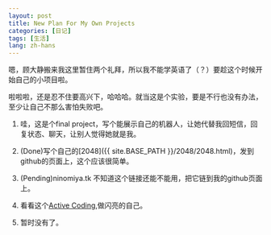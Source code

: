 ```yaml
---
layout: post
title: New Plan For My Own Projects
categories: [日记]
tags: [生活]
lang: zh-hans
---
```


嗯，顾大静搬来我这里暂住两个礼拜，所以我不能学英语了（？）要趁这个时候开始自己的小项目啦。

啦啦啦，还是忍不住要高兴下，哈哈哈。就当这是个实验，要是不行也没有办法，至少让自己不那么害怕失败吧。

1. 哇，这是个final project，写个能展示自己的机器人，让她代替我回短信，回复状态、聊天，让别人觉得她就是我。

2. (Done)写个自己的[2048]({{ site.BASE_PATH }}/2048/2048.html)，发到github的页面上，这个应该很简单。

3. (Pending)ninomiya.tk 不知道这个链接还能不能用，把它链到我的github页面上。

4. 看看这个[Active Coding](https://www.futurelearn.com/courses/creative-coding),做闪亮的自己。

5. 暂时没有了。

